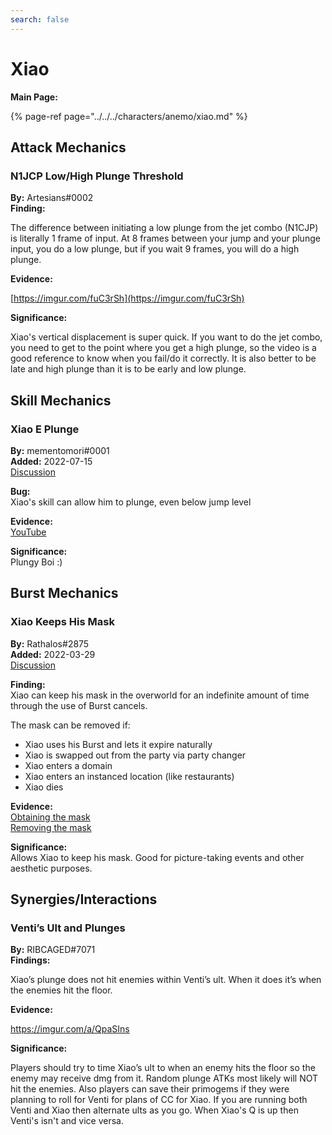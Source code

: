 ```yaml
---
search: false
---
```


# Xiao

**Main Page:**

{% page-ref page="../../../characters/anemo/xiao.md" %}

## Attack Mechanics

### **N1JCP Low/High Plunge Threshold**

**By:** Artesians\#0002  
**Finding:**

The difference between initiating a low plunge from the jet combo \(N1CJP\) is literally 1 frame of input. At 8 frames between your jump and your plunge input, you do a low plunge, but if you wait 9 frames, you will do a high plunge.

**Evidence:**

[https://imgur.com/fuC3rSh](https://imgur.com/fuC3rSh)

**Significance:**

Xiao's vertical displacement is super quick. If you want to do the jet combo, you need to get to the point where you get a high plunge, so the video is a good reference to know when you fail/do it correctly. It is also better to be late and high plunge than it is to be early and low plunge.

## Skill Mechanics

### Xiao E Plunge

**By:** mementomori\#0001  
**Added:** 2022-07-15  
[Discussion](https://tickets.deeznuts.moe/transcripts/xiao-e-plunge)

**Bug:**  
Xiao's skill can allow him to plunge, even below jump level  
  
**Evidence:**  
[YouTube](https://youtu.be/Dc6WEuvp4JE)  
  
**Significance:**  
Plungy Boi :)

## Burst Mechanics

### Xiao Keeps His Mask

**By:** Rathalos\#2875  
**Added:** 2022-03-29  
[Discussion](https://tickettool.xyz/direct?url=https://cdn.discordapp.com/attachments/945097851195777054/958512661308510268/transcript-xiao-keeps-his-mask.html)  

**Finding:**  
Xiao can keep his mask in the overworld for an indefinite amount of time through the use of Burst cancels.  

The mask can be removed if:  
* Xiao uses his Burst and lets it expire naturally
* Xiao is swapped out from the party via party changer
* Xiao enters a domain 
* Xiao enters an instanced location \(like restaurants\)
* Xiao dies

**Evidence:**  
[Obtaining the mask](https://imgur.com/13jOBuT)  
[Removing the mask](https://youtu.be/lYotuxXkdcg)  

**Significance:**  
Allows Xiao to keep his mask. Good for picture-taking events and other aesthetic purposes.  

## Synergies/Interactions

### **Venti’s Ult and Plunges**

**By:** RIBCAGED\#7071  
**Findings:**

Xiao’s plunge does not hit enemies within Venti’s ult. When it does it’s when the enemies hit the floor.[ ](https://imgur.com/a/QpaSIns)

**Evidence:**

[https://imgur.com/a/QpaSIns ](https://imgur.com/a/QpaSIns)

**Significance:**

Players should try to time Xiao’s ult to when an enemy hits the floor so the enemy may receive dmg from it. Random plunge ATKs most likely will NOT hit the enemies. Also players can save their primogems if they were planning to roll for Venti for plans of CC for Xiao. If you are running both Venti and Xiao then alternate ults as you go. When Xiao's Q is up then Venti's isn't and vice versa.
